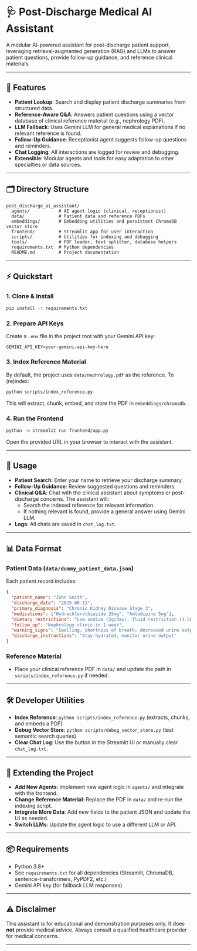 # 🩺 Post-Discharge Medical AI Assistant

A modular AI-powered assistant for post-discharge patient support, leveraging retrieval-augmented generation (RAG) and LLMs to answer patient questions, provide follow-up guidance, and reference clinical materials.

---

## 🚀 Features

- **Patient Lookup**: Search and display patient discharge summaries from structured data.
- **Reference-Aware Q&A**: Answers patient questions using a vector database of clinical reference material (e.g., nephrology PDF).
- **LLM Fallback**: Uses Gemini LLM for general medical explanations if no relevant reference is found.
- **Follow-Up Guidance**: Receptionist agent suggests follow-up questions and reminders.
- **Chat Logging**: All interactions are logged for review and debugging.
- **Extensible**: Modular agents and tools for easy adaptation to other specialties or data sources.

---

## 🗂️ Directory Structure

```
post_discharge_ai_assistant/
  agents/           # AI agent logic (clinical, receptionist)
  data/             # Patient data and reference PDFs
  embeddings/       # Embedding utilities and persistent ChromaDB vector store
  frontend/         # Streamlit app for user interaction
  scripts/          # Utilities for indexing and debugging
  tools/            # PDF loader, text splitter, database helpers
  requirements.txt  # Python dependencies
  README.md         # Project documentation
```

---

## ⚡ Quickstart

### 1. **Clone & Install**
```bash
pip install -r requirements.txt
```

### 2. **Prepare API Keys**
Create a `.env` file in the project root with your Gemini API key:
```
GEMINI_API_KEY=your-gemini-api-key-here
```

### 3. **Index Reference Material**
By default, the project uses `data/nephrology.pdf` as the reference. To (re)index:
```bash
python scripts/index_reference.py
```
This will extract, chunk, embed, and store the PDF in `embeddings/chromadb`.

### 4. **Run the Frontend**
```bash
python -m streamlit run frontend/app.py
```
Open the provided URL in your browser to interact with the assistant.

---

## 🏥 Usage

- **Patient Search**: Enter your name to retrieve your discharge summary.
- **Follow-Up Guidance**: Review suggested questions and reminders.
- **Clinical Q&A**: Chat with the clinical assistant about symptoms or post-discharge concerns. The assistant will:
  - Search the indexed reference for relevant information.
  - If nothing relevant is found, provide a general answer using Gemini LLM.
- **Logs**: All chats are saved in `chat_log.txt`.

---

## 📊 Data Format

### Patient Data (`data/dummy_patient_data.json`)
Each patient record includes:
```json
{
  "patient_name": "John Smith",
  "discharge_date": "2025-06-11",
  "primary_diagnosis": "Chronic Kidney Disease Stage 3",
  "medications": ["Hydrochlorothiazide 25mg", "Amlodipine 5mg"],
  "dietary_restrictions": "Low sodium (2g/day), fluid restriction (1.5L/day)",
  "follow_up": "Nephrology clinic in 1 week",
  "warning_signs": "Swelling, shortness of breath, decreased urine output",
  "discharge_instructions": "Stay hydrated, monitor urine output"
}
```

### Reference Material
- Place your clinical reference PDF in `data/` and update the path in `scripts/index_reference.py` if needed.

---

## 🛠️ Developer Utilities

- **Index Reference**: `python scripts/index_reference.py` (extracts, chunks, and embeds a PDF)
- **Debug Vector Store**: `python scripts/debug_vector_store.py` (test semantic search queries)
- **Clear Chat Log**: Use the button in the Streamlit UI or manually clear `chat_log.txt`.

---

## 🧩 Extending the Project

- **Add New Agents**: Implement new agent logic in `agents/` and integrate with the frontend.
- **Change Reference Material**: Replace the PDF in `data/` and re-run the indexing script.
- **Integrate More Data**: Add new fields to the patient JSON and update the UI as needed.
- **Switch LLMs**: Update the agent logic to use a different LLM or API.

---

## 📦 Requirements

- Python 3.8+
- See `requirements.txt` for all dependencies (Streamlit, ChromaDB, sentence-transformers, PyPDF2, etc.)
- Gemini API key (for fallback LLM responses)

---

## ⚠️ Disclaimer

This assistant is for educational and demonstration purposes only. It does **not** provide medical advice. Always consult a qualified healthcare provider for medical concerns.

---
